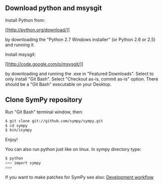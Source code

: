 ## Download python and msysgit

Install Python from:

[[http://python.org/download/]]

by downloading the "Python 2.7 Windows installer" (or Python 2.6 or 2.5) and running it.

Install msysgit:

[[http://code.google.com/p/msysgit/]]

by downloading and running the .exe in "Featured Downloads". Select to only install "Git Bash". Select "Checkout as-is, commit as-is" option. There should be a "Git Bash" executable on your Desktop. 

## Clone SymPy repository

Run "Git Bash" terminal window, then:

```bash
$ git clone git://github.com/sympy/sympy.git
$ cd sympy
$ bin/isympy
```

Enjoy!

You can also run python just like on linux. In sympy directory type:
```bash
$ python
>>> import sympy
>>>
```

If you want to make patches for SymPy see also: [Development workflow](https://github.com/sympy/sympy/wiki/Development-workflow)